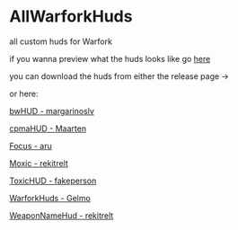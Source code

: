 # AllWarforkHuds
all custom huds for Warfork

if you wanna preview what the huds looks like go [here](https://github.com/rekitrelt/WarforkHuds/blob/main/Hud%20previews/README.md)

you can download the huds from either the release page ->

or here:

[bwHUD - margarinoslv](https://github.com/rekitrelt/WarforkHuds/releases/download/Release/bwHUD-margarinoslv.zip)

[cpmaHUD - Maarten](https://github.com/rekitrelt/WarforkHuds/releases/download/Release/cpmaHUD-Maarten.rar)

[Focus - aru](https://github.com/rekitrelt/WarforkHuds/releases/download/Release/Focus-aru.zip)

[Moxic - rekitrelt](https://github.com/rekitrelt/WarforkHuds/releases/download/Release/moxic-rekitrelt.zip)

[ToxicHUD - fakeperson](https://github.com/rekitrelt/WarforkHuds/releases/download/Release/toxicHUD-fakeperson.zip)

[WarforkHuds - Gelmo](https://github.com/rekitrelt/WarforkHuds/releases/download/Release/WarforkHuds-Gelmo.zip)

[WeaponNameHud - rekitrelt](https://github.com/rekitrelt/WarforkHuds/releases/download/Release/WeaponNameHud-rekitrelt.zip)
